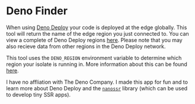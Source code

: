 # Deno Finder
When using [Deno Deploy](https://deno.com/deploy) your code is deployed at the edge globally. This tool will return the name of the edge region you just connected to. You can view a complete of Deno Deploy regions [here](https://deno.com/deploy/docs/regions). Please note that you may also recieve data from other regions in the Deno Deploy network.

This tool uses the `DENO_REGION` environment variable to determine which region your isolate is running in. More information about this can be found [here](https://deno.com/deploy/docs/projects).

I have no affliation with The Deno Company. I made this app for fun and to learn more about Deno Deploy and the [`nanossr`](https://crux.land/nanossr@0.0.1) library (which can be used to develop tiny SSR apps).

